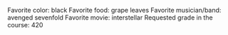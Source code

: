 Favorite color: black
Favorite food: grape leaves
Favorite musician/band: avenged sevenfold
Favorite movie: interstellar
Requested grade in the course: 420 
